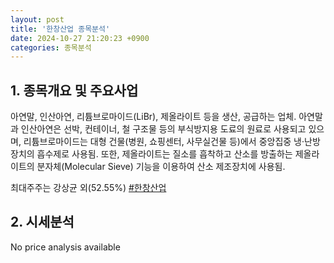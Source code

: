 ```yaml
---
layout: post
title: '한창산업 종목분석'
date: 2024-10-27 21:20:23 +0900
categories: 종목분석
---
```


## 1. 종목개요 및 주요사업

아연말, 인산아연, 리튬브로마이드(LiBr), 제올라이트 등을 생산, 공급하는 업체. 아연말과 인산아연은 선박, 컨테이너, 철 구조물 등의 부식방지용 도료의 원료로 사용되고 있으며, 리튬브로마이드는 대형 건물(병원, 쇼핑센터, 사무실건물 등)에서 중앙집중 냉·난방장치의 흡수제로 사용됨. 또한, 제올라이트는 질소를 흡착하고 산소를 방출하는 제올라이트의 분자체(Molecular Sieve) 기능을 이용하여 산소 제조장치에 사용됨. 

최대주주는 강상균 외(52.55%)
[#한창산업](#)

## 2. 시세분석

No price analysis available
